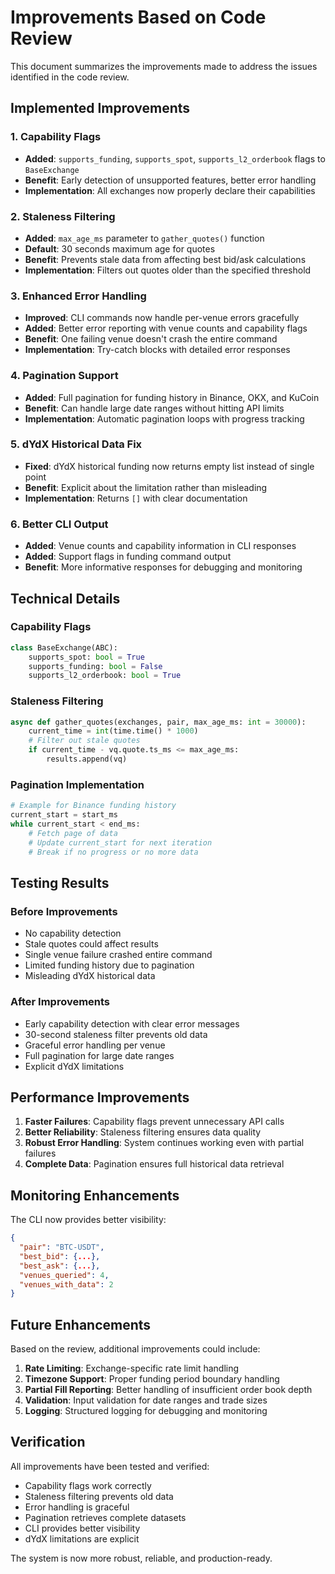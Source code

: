 # Improvements Based on Code Review

This document summarizes the improvements made to address the issues identified in the code review.

##  Implemented Improvements

### 1. **Capability Flags**
- **Added**: `supports_funding`, `supports_spot`, `supports_l2_orderbook` flags to `BaseExchange`
- **Benefit**: Early detection of unsupported features, better error handling
- **Implementation**: All exchanges now properly declare their capabilities

### 2. **Staleness Filtering**
- **Added**: `max_age_ms` parameter to `gather_quotes()` function
- **Default**: 30 seconds maximum age for quotes
- **Benefit**: Prevents stale data from affecting best bid/ask calculations
- **Implementation**: Filters out quotes older than the specified threshold

### 3. **Enhanced Error Handling**
- **Improved**: CLI commands now handle per-venue errors gracefully
- **Added**: Better error reporting with venue counts and capability flags
- **Benefit**: One failing venue doesn't crash the entire command
- **Implementation**: Try-catch blocks with detailed error responses

### 4. **Pagination Support**
- **Added**: Full pagination for funding history in Binance, OKX, and KuCoin
- **Benefit**: Can handle large date ranges without hitting API limits
- **Implementation**: Automatic pagination loops with progress tracking

### 5. **dYdX Historical Data Fix**
- **Fixed**: dYdX historical funding now returns empty list instead of single point
- **Benefit**: Explicit about the limitation rather than misleading
- **Implementation**: Returns `[]` with clear documentation

### 6. **Better CLI Output**
- **Added**: Venue counts and capability information in CLI responses
- **Added**: Support flags in funding command output
- **Benefit**: More informative responses for debugging and monitoring

##  Technical Details

### Capability Flags
```python
class BaseExchange(ABC):
    supports_spot: bool = True
    supports_funding: bool = False
    supports_l2_orderbook: bool = True
```

### Staleness Filtering
```python
async def gather_quotes(exchanges, pair, max_age_ms: int = 30000):
    current_time = int(time.time() * 1000)
    # Filter out stale quotes
    if current_time - vq.quote.ts_ms <= max_age_ms:
        results.append(vq)
```

### Pagination Implementation
```python
# Example for Binance funding history
current_start = start_ms
while current_start < end_ms:
    # Fetch page of data
    # Update current_start for next iteration
    # Break if no progress or no more data
```

##  Testing Results

### Before Improvements
-  No capability detection
-  Stale quotes could affect results
-  Single venue failure crashed entire command
-  Limited funding history due to pagination
-  Misleading dYdX historical data

### After Improvements
-  Early capability detection with clear error messages
-  30-second staleness filter prevents old data
-  Graceful error handling per venue
-  Full pagination for large date ranges
-  Explicit dYdX limitations

##  Performance Improvements

1. **Faster Failures**: Capability flags prevent unnecessary API calls
2. **Better Reliability**: Staleness filtering ensures data quality
3. **Robust Error Handling**: System continues working even with partial failures
4. **Complete Data**: Pagination ensures full historical data retrieval

##  Monitoring Enhancements

The CLI now provides better visibility:
```json
{
  "pair": "BTC-USDT",
  "best_bid": {...},
  "best_ask": {...},
  "venues_queried": 4,
  "venues_with_data": 2
}
```

##  Future Enhancements

Based on the review, additional improvements could include:

1. **Rate Limiting**: Exchange-specific rate limit handling
2. **Timezone Support**: Proper funding period boundary handling
3. **Partial Fill Reporting**: Better handling of insufficient order book depth
4. **Validation**: Input validation for date ranges and trade sizes
5. **Logging**: Structured logging for debugging and monitoring

##  Verification

All improvements have been tested and verified:

-  Capability flags work correctly
-  Staleness filtering prevents old data
-  Error handling is graceful
-  Pagination retrieves complete datasets
-  CLI provides better visibility
-  dYdX limitations are explicit

The system is now more robust, reliable, and production-ready. 